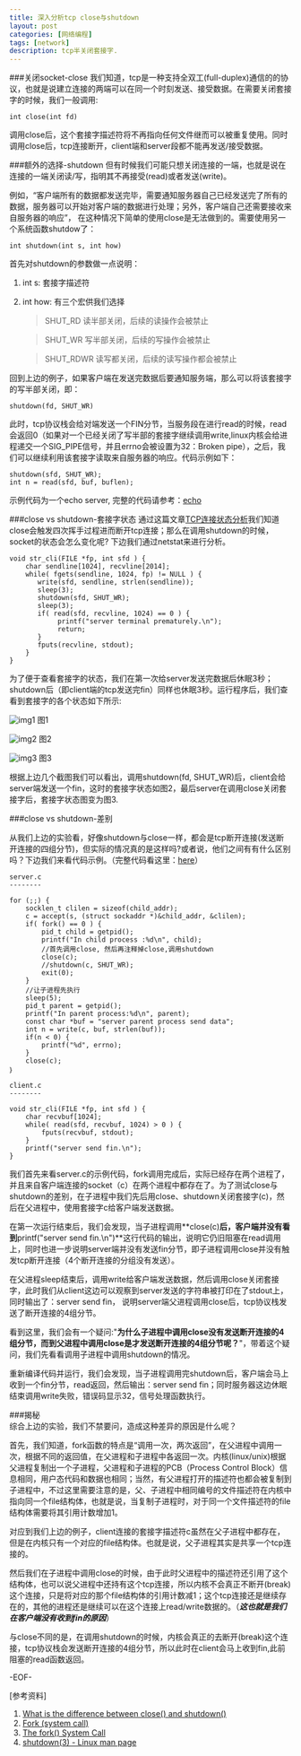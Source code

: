 ```yaml
---
title: 深入分析tcp close与shutdown
layout: post
categories: [网络编程]
tags: [network]
description: tcp半关闭套接字.
---
```


###关闭socket-close
我们知道，tcp是一种支持全双工(full-duplex)通信的的协议，也就是说建立连接的两端可以在同一个时刻发送、接受数据。在需要关闭套接字的时候，我们一般调用:  

	int close(int fd)  

调用close后，这个套接字描述符将不再指向任何文件继而可以被重复使用。同时调用close后，tcp连接断开，client端和server段都不能再发送/接受数据。  

###额外的选择-shutdown
但有时候我们可能只想关闭连接的一端，也就是说在连接的一端关闭读/写，指明其不再接受(read)或者发送(write)。  

例如，“客户端所有的数据都发送完毕，需要通知服务器自己已经发送完了所有的数据，服务器可以开始对客户端的数据进行处理；另外，客户端自己还需要接收来自服务器的响应”， 在这种情况下简单的使用close是无法做到的。需要使用另一个系统函数shutdow了：  
	
	int shutdown(int s, int how)  

首先对shutdown的参数做一点说明：  

1. int s: 套接字描述符  
2. int how: 有三个宏供我们选择  

	> SHUT_RD 读半部关闭，后续的读操作会被禁止
	    
	> SHUT_WR 写半部关闭，后续的写操作会被禁止
	  
	> SHUT_RDWR 读写都关闭，后续的读写操作都会被禁止  

回到上边的例子，如果客户端在发送完数据后要通知服务端，那么可以将该套接字的写半部关闭，即：  

	shutdown(fd, SHUT_WR)  

此时，tcp协议栈会给对端发送一个FIN分节，当服务段在进行read的时候，read会返回0（如果对一个已经关闭了写半部的套接字继续调用write,linux内核会给进程递交一个SIG_PIPE信号，并且errno会被设置为32：Broken pipe），之后，我们可以继续利用该套接字读取来自服务器的响应。代码示例如下：

	shutdown(sfd, SHUT_WR);
	int n = read(sfd, buf, buflen);  

示例代码为一个echo server, 完整的代码请参考：[echo](https://github.com/yuxingfirst/snipper/tree/master/echo)  

###close vs shutdown-套接字状态
通过这篇文章[TCP连接状态分析](http://yuxingfirst.github.io/posts/TCP-conn-status-analysis.html)我们知道close会触发四次挥手过程进而断开tcp连接；那么在调用shutdown的时候，socket的状态会怎么变化呢? 下边我们通过netstat来进行分析。

    void str_cli(FILE *fp, int sfd ) {
        char sendline[1024], recvline[2014];
        while( fgets(sendline, 1024, fp) != NULL ) {
           write(sfd, sendline, strlen(sendline)); 
           sleep(3);
           shutdown(sfd, SHUT_WR);
           sleep(3);
           if( read(sfd, recvline, 1024) == 0 ) {
                printf("server terminal prematurely.\n"); 
                return;
           }
           fputs(recvline, stdout);
        }
    }  

为了便于查看套接字的状态，我们在第一次给server发送完数据后休眠3秒；shutdown后（即client端的tcp发送完fin）同样也休眠3秒。运行程序后，我们查看到套接字的各个状态如下所示:

![img1](https://raw.github.com/yuxingfirst/blog/gh-pages/_images/linux-network-program/half-close-1.png)
图1

![img2](https://raw.github.com/yuxingfirst/blog/gh-pages/_images/linux-network-program/half-close-2.png)
图2

![img3](https://raw.github.com/yuxingfirst/blog/gh-pages/_images/linux-network-program/half-close-3.png)
图3

根据上边几个截图我们可以看出，调用shutdown(fd, SHUT_WR)后，client会给server端发送一个fin，这时的套接字状态如图2，最后server在调用close关闭套接字后，套接字状态图变为图3.

###close vs shutdown-差别

从我们上边的实验看，好像shutdown与close一样，都会是tcp断开连接(发送断开连接的四组分节)，但实际的情况真的是这样吗?或者说，他们之间有有什么区别吗？下边我们来看代码示例。（完整代码看这里：[here](https://github.com/yuxingfirst/snipper/tree/master/dbcs)）  

	server.c
	--------
	
	for (;;) {
        socklen_t clilen = sizeof(child_addr);
        c = accept(s, (struct sockaddr *)&child_addr, &clilen);
	 	if( fork() == 0 ) {
			pid_t child = getpid();
			printf("In child process :%d\n", child);
			//首先调用close, 然后再注释掉close,调用shutdown
			close(c); 
	        //shutdown(c, SHUT_WR);
	        exit(0);
	    }
		//让子进程先执行
	    sleep(5);
		pid_t parent = getpid();
		printf("In parent process:%d\n", parent);
		const char *buf = "server parent process send data";
		int n = write(c, buf, strlen(buf));
		if(n < 0) {
			printf("%d", errno);
		}
		close(c);
	｝  

	client.c
	--------

	void str_cli(FILE *fp, int sfd ) {
	    char recvbuf[1024];	
	    while( read(sfd, recvbuf, 1024) > 0 ) {
	        fputs(recvbuf, stdout);
	    }
		printf("server send fin.\n");
	}

我们首先来看server.c的示例代码，fork调用完成后，实际已经存在两个进程了，并且来自客户端连接的socket（c）在两个进程中都存在了。为了测试close与shutdown的差别，在子进程中我们先后用close、shutdown关闭套接字(c)，然后在父进程中，使用套接字c给客户端发送数据。  

在第一次运行结束后，我们会发现，当子进程调用**close(c)**后，客户端并没有看到**printf("server send fin.\n")**这行代码的输出，说明它仍旧阻塞在read调用上，同时也进一步说明server端并没有发送fin分节，即子进程调用close并没有触发tcp断开连接（4个断开连接的分组没有发送）。  

在父进程sleep结束后，调用write给客户端发送数据，然后调用close关闭套接字，此时我们从client这边可以观察到server发送的字符串被打印在了stdout上，同时输出了：server send fin， 说明server端父进程调用close后，tcp协议栈发送了断开连接的4组分节。  

看到这里，我们会有一个疑问:"**为什么子进程中调用close没有发送断开连接的4组分节，而到父进程中调用close是才发送断开连接的4组分节呢？**"，带着这个疑问，我们先看看调用子进程中调用shutdown的情况。  

重新编译代码并运行，我们会发现，当子进程调用完shutdown后，客户端会马上收到一个fin分节，read返回，然后输出：server send fin；同时服务器这边休眠结束调用write失败，错误码显示32，信号处理函数执行。  

###揭秘  
综合上边的实验，我们不禁要问，造成这种差异的原因是什么呢？  

首先，我们知道，fork函数的特点是“调用一次，两次返回”，在父进程中调用一次，根据不同的返回值，在父进程和子进程中各返回一次。内核(linux/unix)根据父进程复制出一个子进程，父进程和子进程的PCB（Process Control Block）信息相同，用户态代码和数据也相同；当然，有父进程打开的描述符也都会被复制到子进程中，不过这里需要注意的是，父、子进程中相同编号的文件描述符在内核中指向同一个file结构体，也就是说，当复制子进程时，对于同一个文件描述符的file结构体需要将其引用计数增加1。  

对应到我们上边的例子，client连接的套接字描述符c虽然在父子进程中都存在，但是在内核只有一个对应的file结构体。也就是说，父子进程其实是共享一个tcp连接的。  

然后我们在子进程中调用close的时候，由于此时父进程中的描述符还引用了这个结构体，也可以说父进程中还持有这个tcp连接，所以内核不会真正不断开(break)这个连接，只是将对应的那个file结构体的引用计数减1；这个tcp连接还是继续存在的，其他的进程还是继续可以在这个连接上read/write数据的。（***这也就是我们在客户端没有收到fin的原因***）  

与close不同的是，在调用shutdown的时候，内核会真正的去断开(break)这个连接，tcp协议栈会发送断开连接的4组分节，所以此时在client会马上收到fin,此前阻塞的read函数返回。

-EOF-

[参考资料]

1. [What is the difference between close() and shutdown()](http://dev.fyicenter.com/Interview-Questions/Socket-4/What_is_the_difference_between_close_and_shutd.html)
2. [Fork (system call)](http://en.wikipedia.org/wiki/Fork_(system_call))
3. [The fork() System Call](http://www.csl.mtu.edu/cs4411.ck/www/NOTES/process/fork/create.html)
4. [shutdown(3) - Linux man page](http://linux.die.net/man/3/shutdown)

